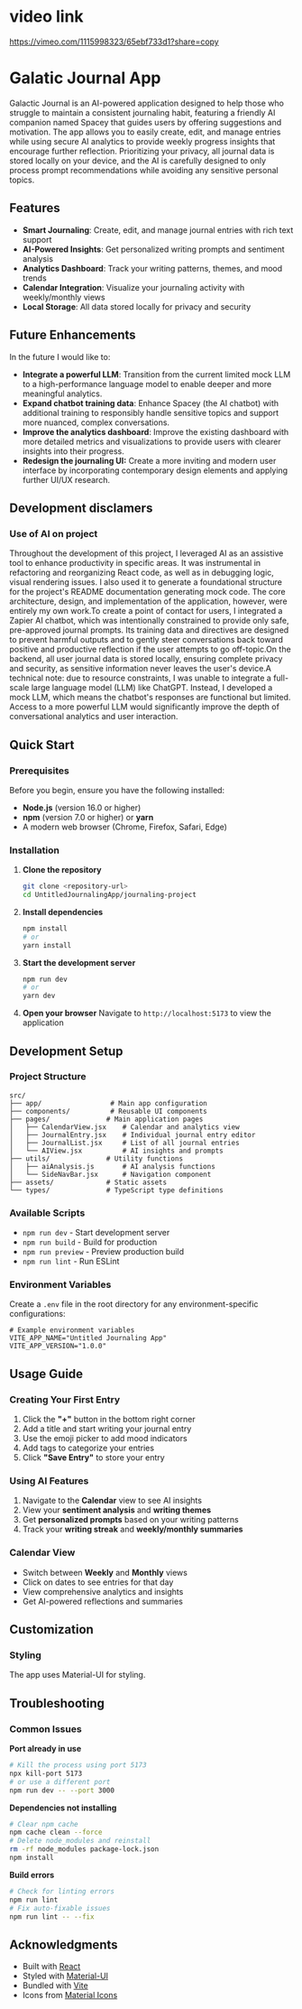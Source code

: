 # video link
https://vimeo.com/1115998323/65ebf733d1?share=copy

# Galatic Journal App

Galactic Journal is an AI-powered application designed to help those who struggle to maintain a consistent journaling habit, featuring a friendly AI companion named Spacey that guides users by offering suggestions and motivation. The app allows you to easily create, edit, and manage entries while using secure AI analytics to provide weekly progress insights that encourage further reflection. Prioritizing your privacy, all journal data is stored locally on your device, and the AI is carefully designed to only process prompt recommendations while avoiding any sensitive personal topics.


## Features

- **Smart Journaling**: Create, edit, and manage journal entries with rich text support
- **AI-Powered Insights**: Get personalized writing prompts and sentiment analysis
- **Analytics Dashboard**: Track your writing patterns, themes, and mood trends
- **Calendar Integration**: Visualize your journaling activity with weekly/monthly views
- **Local Storage**: All data stored locally for privacy and security


## Future Enhancements

In the future I would like to: 
- **Integrate a powerful LLM**: Transition from the current limited mock LLM to a high-performance language model to enable deeper and more meaningful analytics.
- **Expand chatbot training data**: Enhance Spacey (the AI chatbot) with additional training to responsibly handle sensitive topics and support more nuanced, complex conversations.
- **Improve the analytics dashboard**: Improve the existing dashboard with more detailed metrics and visualizations to provide users with clearer insights into their progress.
- **Redesign the journaling UI:** Create a more inviting and modern user interface by incorporating contemporary design elements and applying further UI/UX research.



## Development disclamers

### Use of AI on project

Throughout the development of this project, I leveraged AI as an assistive tool to enhance productivity in specific areas. It was instrumental in refactoring and reorganizing React code, as well as in debugging logic, visual rendering issues. I also used it to generate a foundational structure for the project's README documentation generating mock code. The core architecture, design, and implementation of the application, however, were entirely my own work.To create a point of contact for users, I integrated a Zapier AI chatbot, which was intentionally constrained to provide only safe, pre-approved journal prompts. Its training data and directives are designed to prevent harmful outputs and to gently steer conversations back toward positive and productive reflection if the user attempts to go off-topic.On the backend, all user journal data is stored locally, ensuring complete privacy and security, as sensitive information never leaves the user's device.A technical note: due to resource constraints, I was unable to integrate a full-scale large language model (LLM) like ChatGPT. Instead, I developed a mock LLM, which means the chatbot's responses are functional but limited. Access to a more powerful LLM would significantly improve the depth of conversational analytics and user interaction.


## Quick Start

### Prerequisites

Before you begin, ensure you have the following installed:
- **Node.js** (version 16.0 or higher)
- **npm** (version 7.0 or higher) or **yarn**
- A modern web browser (Chrome, Firefox, Safari, Edge)

### Installation

1. **Clone the repository**
   ```bash
   git clone <repository-url>
   cd UntitledJournalingApp/journaling-project
   ```

2. **Install dependencies**
   ```bash
   npm install
   # or
   yarn install
   ```

3. **Start the development server**
   ```bash
   npm run dev
   # or
   yarn dev
   ```

4. **Open your browser**
   Navigate to `http://localhost:5173` to view the application

## Development Setup

### Project Structure

```
src/
├── app/                 # Main app configuration
├── components/          # Reusable UI components
├── pages/              # Main application pages
│   ├── CalendarView.jsx    # Calendar and analytics view
│   ├── JournalEntry.jsx    # Individual journal entry editor
│   ├── JournalList.jsx     # List of all journal entries
│   └── AIView.jsx          # AI insights and prompts
├── utils/              # Utility functions
│   ├── aiAnalysis.js       # AI analysis functions
│   └── SideNavBar.jsx      # Navigation component
├── assets/             # Static assets
└── types/              # TypeScript type definitions
```

### Available Scripts

- `npm run dev` - Start development server
- `npm run build` - Build for production
- `npm run preview` - Preview production build
- `npm run lint` - Run ESLint

### Environment Variables

Create a `.env` file in the root directory for any environment-specific configurations:

```env
# Example environment variables
VITE_APP_NAME="Untitled Journaling App"
VITE_APP_VERSION="1.0.0"
```

## Usage Guide

### Creating Your First Entry

1. Click the **"+"** button in the bottom right corner
2. Add a title and start writing your journal entry
3. Use the emoji picker to add mood indicators
4. Add tags to categorize your entries
5. Click **"Save Entry"** to store your entry

### Using AI Features

1. Navigate to the **Calendar** view to see AI insights
2. View your **sentiment analysis** and **writing themes**
3. Get **personalized prompts** based on your writing patterns
4. Track your **writing streak** and **weekly/monthly summaries**

### Calendar View

- Switch between **Weekly** and **Monthly** views
- Click on dates to see entries for that day
- View comprehensive analytics and insights
- Get AI-powered reflections and summaries

## Customization

### Styling

The app uses Material-UI for styling. 


## Troubleshooting

### Common Issues

**Port already in use**
```bash
# Kill the process using port 5173
npx kill-port 5173
# or use a different port
npm run dev -- --port 3000
```

**Dependencies not installing**
```bash
# Clear npm cache
npm cache clean --force
# Delete node_modules and reinstall
rm -rf node_modules package-lock.json
npm install
```

**Build errors**
```bash
# Check for linting errors
npm run lint
# Fix auto-fixable issues
npm run lint -- --fix
```

## Acknowledgments

- Built with [React](https://reactjs.org/)
- Styled with [Material-UI](https://mui.com/)
- Bundled with [Vite](https://vitejs.dev/)
- Icons from [Material Icons](https://fonts.google.com/icons)
